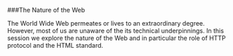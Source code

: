 
###The Nature of the Web

The World Wide Web permeates or lives to an extraordinary degree. However, most of us are unaware of the its technical underpinnings. In this session we explore the nature of the Web and in particular the role of HTTP protocol and the HTML standard. 